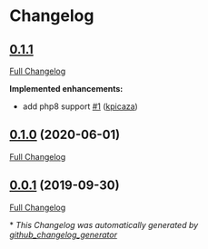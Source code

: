 # Changelog

## [0.1.1](https://github.com/antidot-framework/fast-router-adapter/tree/0.1.1)

[Full Changelog](https://github.com/antidot-framework/fast-router-adapter/compare/0.1.0...0.1.1)

**Implemented enhancements:**

- add php8 support [\#1](https://github.com/antidot-framework/fast-router-adapter/pull/1) ([kpicaza](https://github.com/kpicaza))

## [0.1.0](https://github.com/antidot-framework/fast-router-adapter/tree/0.1.0) (2020-06-01)

[Full Changelog](https://github.com/antidot-framework/fast-router-adapter/compare/0.0.1...0.1.0)

## [0.0.1](https://github.com/antidot-framework/fast-router-adapter/tree/0.0.1) (2019-09-30)

[Full Changelog](https://github.com/antidot-framework/fast-router-adapter/compare/adefac3660b34ae87c69ce87b12bcdc2b28f382f...0.0.1)



\* *This Changelog was automatically generated by [github_changelog_generator](https://github.com/github-changelog-generator/github-changelog-generator)*
